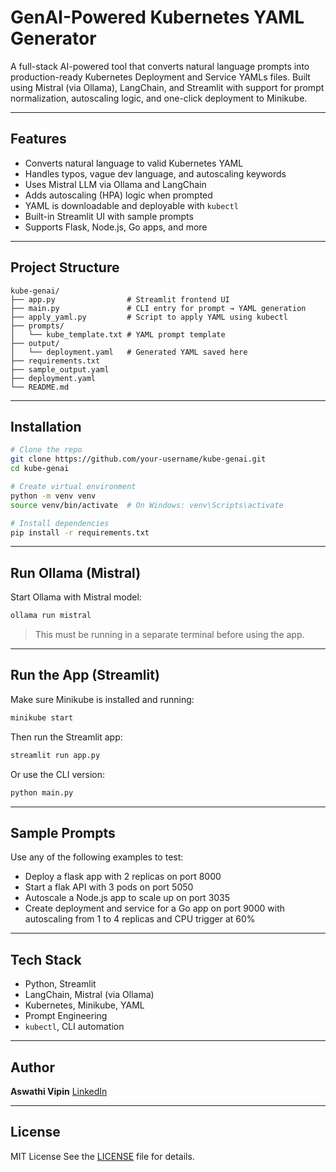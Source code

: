 # GenAI-Powered Kubernetes YAML Generator

A full-stack AI-powered tool that converts natural language prompts into production-ready Kubernetes Deployment and Service YAMLs files. Built using Mistral (via Ollama), LangChain, and Streamlit with support for prompt normalization, autoscaling logic, and one-click deployment to Minikube.

---

## Features

* Converts natural language to valid Kubernetes YAML
* Handles typos, vague dev language, and autoscaling keywords
* Uses Mistral LLM via Ollama and LangChain
* Adds autoscaling (HPA) logic when prompted
* YAML is downloadable and deployable with `kubectl`
* Built-in Streamlit UI with sample prompts
* Supports Flask, Node.js, Go apps, and more

---

## Project Structure

```
kube-genai/
├── app.py                # Streamlit frontend UI
├── main.py               # CLI entry for prompt → YAML generation
├── apply_yaml.py         # Script to apply YAML using kubectl
├── prompts/
│   └── kube_template.txt # YAML prompt template
├── output/
│   └── deployment.yaml   # Generated YAML saved here
├── requirements.txt
├── sample_output.yaml
├── deployment.yaml
└── README.md
```

---

## Installation

```bash
# Clone the repo
git clone https://github.com/your-username/kube-genai.git
cd kube-genai

# Create virtual environment
python -m venv venv
source venv/bin/activate  # On Windows: venv\Scripts\activate

# Install dependencies
pip install -r requirements.txt
```

---

## Run Ollama (Mistral)

Start Ollama with Mistral model:

```bash
ollama run mistral
```

> This must be running in a separate terminal before using the app.

---

## Run the App (Streamlit)

Make sure Minikube is installed and running:

```bash
minikube start
```

Then run the Streamlit app:

```bash
streamlit run app.py
```

Or use the CLI version:

```bash
python main.py
```

---

## Sample Prompts

Use any of the following examples to test:

* Deploy a flask app with 2 replicas on port 8000
* Start a flak API with 3 pods on port 5050
* Autoscale a Node.js app to scale up on port 3035
* Create deployment and service for a Go app on port 9000 with autoscaling from 1 to 4 replicas and CPU trigger at 60%

---

## Tech Stack

* Python, Streamlit
* LangChain, Mistral (via Ollama)
* Kubernetes, Minikube, YAML
* Prompt Engineering
* `kubectl`, CLI automation

---

## Author

**Aswathi Vipin**
[LinkedIn](https://www.linkedin.com/in/aswathivk)

---

## License

MIT License
See the [LICENSE](LICENSE) file for details.

